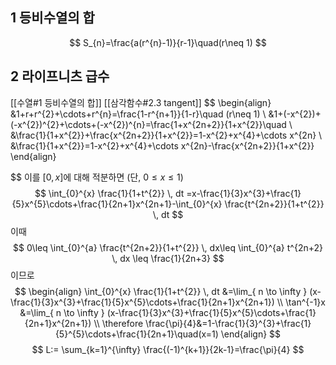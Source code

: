 ## 1 등비수열의 합
$$
S_{n}=\frac{a(r^{n}-1)}{r-1}\quad(r\neq 1)
$$

## 2 라이프니츠 급수
[[수열#1 등비수열의 합]]
[[삼각함수#2.3 tangent]]
$$
\begin{align}
&1+r+r^{2}+\cdots+r^{n}=\frac{1-r^{n+1}}{1-r}\quad (r\neq 1) \\
&1+(-x^{2})+(-x^{2})^{2}+\cdots+(-x^{2})^{n}=\frac{1+x^{2n+2}}{1+x^{2}}\quad \\
&\frac{1}{1+x^{2}}+\frac{x^{2n+2}}{1+x^{2}}=1-x^{2}+x^{4}+\cdots x^{2n} \\
&\frac{1}{1+x^{2}}=1-x^{2}+x^{4}+\cdots x^{2n}-\frac{x^{2n+2}}{1+x^{2}} 
\end{align}

$$
이를 $[0, x]$에 대해 적분하면 (단, $0\leq x\leq 1$)
$$
\int_{0}^{x} \frac{1}{1+t^{2}}  \, dt =x-\frac{1}{3}x^{3}+\frac{1}{5}x^{5}\cdots+\frac{1}{2n+1}x^{2n+1}-\int_{0}^{x} \frac{t^{2n+2}}{1+t^{2}} \, dt
$$
이때 
$$
0\leq \int_{0}^{a} \frac{t^{2n+2}}{1+t^{2}} \, dx\leq \int_{0}^{a} t^{2n+2} \, dx \leq \frac{1}{2n+3}
$$
이므로
$$
\begin{align}
\int_{0}^{x} \frac{1}{1+t^{2}}  \, dt &=\lim_{ n \to \infty } (x-\frac{1}{3}x^{3}+\frac{1}{5}x^{5}\cdots+\frac{1}{2n+1}x^{2n+1}) \\
\tan^{-1}x &=\lim_{ n \to \infty } (x-\frac{1}{3}x^{3}+\frac{1}{5}x^{5}\cdots+\frac{1}{2n+1}x^{2n+1}) \\
\therefore \frac{\pi}{4}&=1-\frac{1}{3}^{3}+\frac{1}{5}^{5}\cdots+\frac{1}{2n+1}\quad(x=1)
\end{align}
$$
$$
L:= \sum_{k=1}^{\infty} \frac{(-1)^{k+1}}{2k-1}=\frac{\pi}{4}
$$
